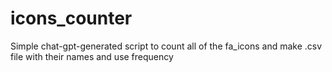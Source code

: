 # icons_counter
Simple chat-gpt-generated script to count all of the fa_icons and make .csv file with their names and use frequency
